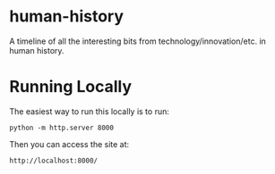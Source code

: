 # human-history
A timeline of all the interesting bits from technology/innovation/etc. in human history.

# Running Locally

The easiest way to run this locally is to run:

`python -m http.server 8000`

Then you can access the site at:

`http://localhost:8000/`